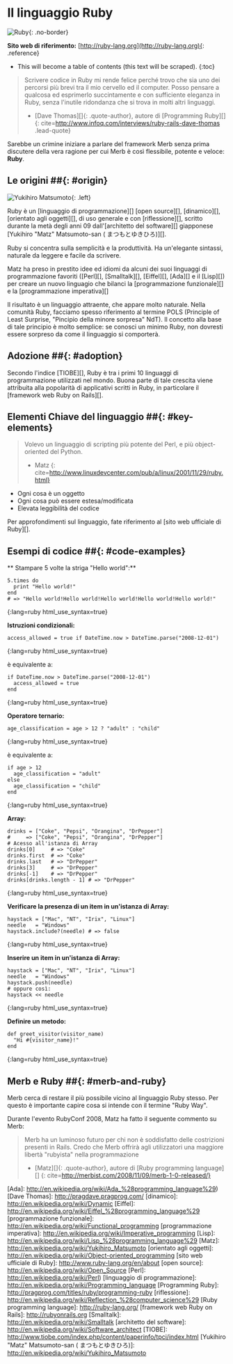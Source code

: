 # Il linguaggio Ruby

![Ruby](/images/ruby-header.gif){: .no-border}

**Sito web di riferimento:**
[http://ruby-lang.org](http://ruby-lang.org){: .reference}

* This will become a table of contents (this text will be scraped).
{:toc}


> Scrivere codice in Ruby mi rende felice perché trovo che sia uno dei
> percorsi più brevi tra il mio cervello ed il computer.
> Posso pensare a qualcosa ed esprimerlo succintamente
> e con sufficiente eleganza in Ruby,
> senza l'inutile ridondanza che si trova
> in molti altri linguaggi.
> - [Dave Thomas][]{: .quote-author}, autore di [Programming Ruby][]
{: cite=http://www.infoq.com/interviews/ruby-rails-dave-thomas .lead-quote}

Sarebbe un crimine iniziare a parlare del framework Merb
senza prima discutere della vera ragione per cui Merb
è così flessibile, potente e veloce: **Ruby**.

## Le origini ##{: #origin}
![Yukihiro Matsumoto](/images/Yukihiro_Matsumoto.jpg){: .left}

Ruby è un [linguaggio di programmazione][] [open source][], [dinamico][],
[orientato agli oggetti][], di uso generale e con [riflessione][], scritto durante
la metà degli anni 09 dall'[architetto del software][] giapponese
[Yukihiro "Matz" Matsumoto-san ( まつもとゆきひろ)][].

Ruby si concentra sulla semplicità e la produttività.
Ha un'elegante sintassi, naturale da leggere e facile da scrivere.

Matz ha preso in prestito idee ed idiomi da alcuni dei suoi linguaggi
di programmazione favoriti
([Perl][], [Smalltalk][], [Eiffel][], [Ada][] e il [Lisp][])
per creare un nuovo linguagio che bilanci
la [programmazione funzionale][] e la [programmazione imperativa][]

Il risultato è un linguaggio attraente, che appare molto naturale.
Nella comunità Ruby, facciamo spesso riferimento al termine POLS
(Principle of Least Surprise, "Pincipio della minore sorpresa" NdT).
Il concetto alla base di tale principio è molto semplice:
se conosci un minimo Ruby,
non dovresti essere sorpreso da come il linguaggio si comporterà.

## Adozione ##{: #adoption}
Secondo l'indice [TIOBE][],
Ruby è tra i primi 10 linguaggi di programmazione utilizzati nel mondo.
Buona parte di tale crescita viene attribuita alla popolarità di
applicativi scritti in Ruby, in particolare il [framework web Ruby on Rails][].

## Elementi Chiave del linguaggio ##{: #key-elements}

> Volevo un linguaggio di scripting più potente del Perl,
> e più object-oriented del Python.
> - Matz
{: cite=http://www.linuxdevcenter.com/pub/a/linux/2001/11/29/ruby.html}

* Ogni cosa è un oggetto
* Ogni cosa può essere estesa/modificata
* Elevata leggibilità del codice

Per approfondimenti sul linguaggio,
fate riferimento al [sito web ufficiale di Ruby][].

## Esempi di codice ##{: #code-examples}

** Stampare 5 volte la striga "Hello world":**

    5.times do
      print "Hello world!"
    end
    # => "Hello world!Hello world!Hello world!Hello world!Hello world!"
{:lang=ruby html_use_syntax=true}

**Istruzioni condizionali:**

    access_allowed = true if DateTime.now > DateTime.parse("2008-12-01")
{:lang=ruby html_use_syntax=true}

è equivalente a:

    if DateTime.now > DateTime.parse("2008-12-01")
      access_allowed = true
    end
{:lang=ruby html_use_syntax=true}

**Operatore ternario:**

    age_classification = age > 12 ? "adult" : "child"
{:lang=ruby html_use_syntax=true}

è equivalente a:

    if age > 12
      age_classification = "adult"
    else
      age_classification = "child"
    end
{:lang=ruby html_use_syntax=true}

**Array:**

	drinks = ["Coke", "Pepsi", "Orangina", "DrPepper"]
	#     => ["Coke", "Pepsi", "Orangina", "DrPepper"]
	# Acesso all'istanza di Array
	drinks[0]     # => "Coke"
	drinks.first  # => "Coke"
	drinks.last   # => "DrPepper"
	drinks[3]     # => "DrPepper"
	drinks[-1]    # => "DrPepper"
	drinks[drinks.length - 1] # => "DrPepper"
{:lang=ruby html_use_syntax=true}

**Verificare la presenza di un item in un'istanza di Array:**

	haystack = ["Mac", "NT", "Irix", "Linux"]
	needle   = "Windows"
	haystack.include?(needle) # => false
{:lang=ruby html_use_syntax=true}

**Inserire un item in un'istanza di Array:**

	haystack = ["Mac", "NT", "Irix", "Linux"]
	needle   = "Windows"
	haystack.push(needle)
	# oppure così:
	haystack << needle
{:lang=ruby html_use_syntax=true}

**Definire un metodo:**

    def greet_visitor(visitor_name)
      "Hi #{visitor_name}!"
    end
{:lang=ruby html_use_syntax=true}

## Merb e Ruby ##{: #merb-and-ruby}

Merb cerca di restare il più possibile vicino al linguaggio Ruby stesso.
Per questo è importante capire cosa si intende con il termine "Ruby Way".

Durante l'evento RubyConf 2008, Matz ha fatto il seguente commento su Merb:

> Merb ha un luminoso futuro per chi non è soddisfatto
> delle costrizioni presenti in Rails.
> Credo che Merb offrirà agli utilizzatori una maggiore libertà 
> "rubyista" nella programmazione
> - [Matz][]{: .quote-author},
> autore di [Ruby programming language][]
{: cite=http://merbist.com/2008/11/09/merb-1-0-released/}


[Ada]: http://en.wikipedia.org/wiki/Ada_%28programming_language%29)
[Dave Thomas]:          http://pragdave.pragprog.com/
[dinamico]:              http://en.wikipedia.org/wiki/Dynamic
[Eiffel]: http://en.wikipedia.org/wiki/Eiffel_%28programming_language%29
[programmazione funzionale]: http://en.wikipedia.org/wiki/Functional_programming
[programmazione imperativa]: http://en.wikipedia.org/wiki/Imperative_programming
[Lisp]: http://en.wikipedia.org/wiki/Lisp_%28programming_language%29
[Matz]:                 http://en.wikipedia.org/wiki/Yukihiro_Matsumoto
[orientato agli oggetti]: http://en.wikipedia.org/wiki/Object-oriented_programming
[sito web ufficiale di Ruby]: http://www.ruby-lang.org/en/about
[open source]:          http://en.wikipedia.org/wiki/Open_Source
[Perl]:                 http://en.wikipedia.org/wiki/Perl)
[linguaggio di programmazione]: http://en.wikipedia.org/wiki/Programming_language
[Programming Ruby]:     http://pragprog.com/titles/ruby/programming-ruby
[riflessione]: http://en.wikipedia.org/wiki/Reflection_%28computer_science%29
[Ruby programming language]: http://ruby-lang.org/
[framework web Ruby on Rails]: http://rubyonrails.org
[Smalltalk]:            http://en.wikipedia.org/wiki/Smalltalk
[architetto del software]:   http://en.wikipedia.org/wiki/Software_architect
[TIOBE]:  http://www.tiobe.com/index.php/content/paperinfo/tpci/index.html
[Yukihiro "Matz" Matsumoto-san ( まつもとゆきひろ)]:  http://en.wikipedia.org/wiki/Yukihiro_Matsumoto



